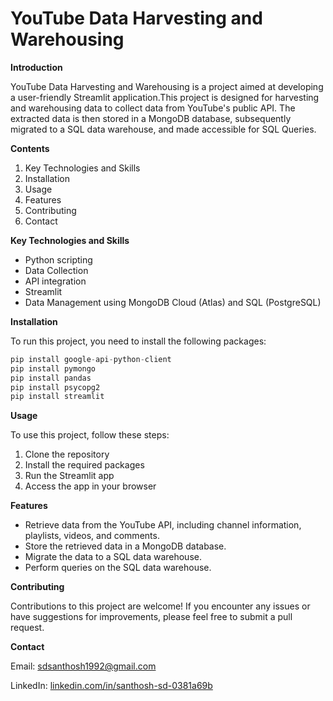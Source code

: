 # YouTube Data Harvesting and Warehousing 

**Introduction**

YouTube Data Harvesting and Warehousing is a project aimed at developing a user-friendly Streamlit application.This project is designed for harvesting and warehousing data to collect data from YouTube's public API. The extracted data is then stored in a MongoDB database, subsequently migrated to a SQL data warehouse, and made accessible for SQL Queries.

**Contents**

1. Key Technologies and Skills
2. Installation
3. Usage
4. Features
5. Contributing
6. Contact

**Key Technologies and Skills**
- Python scripting
- Data Collection
- API integration
- Streamlit
- Data Management using MongoDB Cloud (Atlas) and SQL (PostgreSQL)

**Installation**

To run this project, you need to install the following packages:
```python
pip install google-api-python-client
pip install pymongo
pip install pandas
pip install psycopg2
pip install streamlit
```

**Usage**

To use this project, follow these steps:

1. Clone the repository
2. Install the required packages
3. Run the Streamlit app
4. Access the app in your browser

**Features**

- Retrieve data from the YouTube API, including channel information, playlists, videos, and comments.
- Store the retrieved data in a MongoDB database.
- Migrate the data to a SQL data warehouse.
- Perform queries on the SQL data warehouse.

**Contributing**

Contributions to this project are welcome! If you encounter any issues or have suggestions for improvements, please feel free to submit a pull request.

**Contact**

Email: sdsanthosh1992@gmail.com 

LinkedIn: [linkedin.com/in/santhosh-sd-0381a69b](https://www.linkedin.com/in/santhosh-sd-0381a69b)
